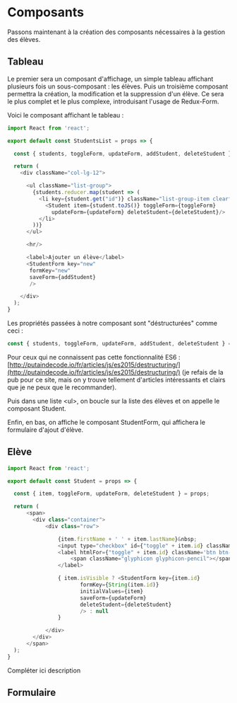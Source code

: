 # Composants

Passons maintenant à la création des composants nécessaires à la gestion des élèves.

## Tableau

Le premier sera un composant d'affichage, un simple tableau affichant plusieurs fois un sous-composant : les élèves. Puis un troisième composant permettra la création, la modification et la suppression d'un élève. Ce sera le plus complet et le plus complexe, introduisant l'usage de Redux-Form.

Voici le composant affichant le tableau :

```js
import React from 'react';

export default const StudentsList = props => {

  const { students, toggleForm, updateForm, addStudent, deleteStudent } = props;

  return (
    <div className="col-lg-12">

      <ul className="list-group">
        {students.reducer.map(student => (
          <li key={student.get("id")} className="list-group-item clearfix">
            <Student item={student.toJS()} toggleForm={toggleForm} 
              updateForm={updateForm} deleteStudent={deleteStudent}/>
          </li>
        ))}
      </ul>

      <hr/>

      <label>Ajouter un élève</label>
      <StudentForm key="new"
       formKey="new"
       saveForm={addStudent}
       /> 

    </div>
  );
}
```

Les propriétés passées à notre composant sont "déstructurées" comme ceci :

```js
const { students, toggleForm, updateForm, addStudent, deleteStudent } = props;
```

Pour ceux qui ne connaissent pas cette fonctionnalité ES6 : [http://putaindecode.io/fr/articles/js/es2015/destructuring/](http://putaindecode.io/fr/articles/js/es2015/destructuring/) \(je refais de la pub pour ce site, mais on y trouve tellement d'articles intéressants et clairs que je ne peux que le recommander\).

Puis dans une liste &lt;ul&gt;, on boucle sur la liste des élèves et on appelle le composant Student.

Enfin, en bas, on affiche le composant StudentForm, qui affichera le formulaire d'ajout d'élève.

## Elève

```js
import React from 'react';

export default const Student = props => {

  const { item, toggleForm, updateForm, deleteStudent } = props;

  return (
      <span>
        <div class="container">
            <div class="row">

                {item.firstName + ' ' + item.lastName}&nbsp;
                <input type="checkbox" id={"toggle" + item.id} className="toggle" />
                <label htmlFor={"toggle" + item.id} className='btn btn-primary pull-right margin-bottom-5' onClick={()=>toggleForm(item.id)}>
                    <span className="glyphicon glyphicon-pencil"></span>&nbsp;Editer
                </label>

                { item.isVisible ? <StudentForm key={item.id}
                       formKey={String(item.id)}
                       initialValues={item} 
                       saveForm={updateForm}
                       deleteStudent={deleteStudent}
                       /> : null 
                }

            </div>
        </div>
      </span>
  );
}
```

Compléter ici description

## Formulaire



